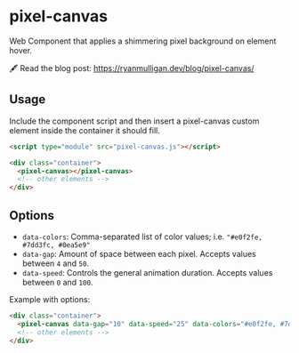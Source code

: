 # pixel-canvas

Web Component that applies a shimmering pixel background on element hover.

🖋️ Read the blog post: https://ryanmulligan.dev/blog/pixel-canvas/

## Usage
Include the component script and then insert a pixel-canvas custom element inside the container it should fill.

```html
<script type="module" src="pixel-canvas.js"></script>

<div class="container">
  <pixel-canvas></pixel-canvas>
  <!-- other elements -->
</div>
```

## Options

- `data-colors`: Comma-separated list of color values; i.e. `"#e0f2fe, #7dd3fc, #0ea5e9"`
- `data-gap`: Amount of space between each pixel. Accepts values between `4` and `50`. 
- `data-speed`: Controls the general animation duration. Accepts values between `0` and `100`. 

Example with options:

```html
<div class="container">
  <pixel-canvas data-gap="10" data-speed="25" data-colors="#e0f2fe, #7dd3fc, #0ea5e9"></pixel-canvas>
  <!-- other elements -->
</div>
```
